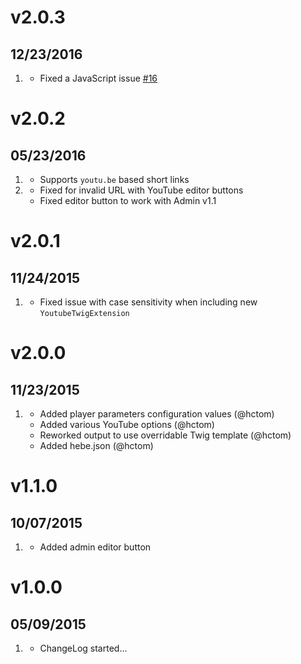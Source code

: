 # v2.0.3
## 12/23/2016

1. [](#bugfix)
    * Fixed a JavaScript issue [#16](https://github.com/getgrav/grav-plugin-youtube/pull/16)

# v2.0.2
## 05/23/2016

1. [](#improved)
    * Supports `youtu.be` based short links
1. [](#bugfix)
    * Fixed for invalid URL with YouTube editor buttons
    * Fixed editor button to work with Admin v1.1

# v2.0.1
## 11/24/2015

1. [](#bugfix)
    * Fixed issue with case sensitivity when including new `YoutubeTwigExtension`

# v2.0.0
## 11/23/2015

1. [](#new)
    * Added player parameters configuration values (@hctom)
    * Added various YouTube options (@hctom)
    * Reworked output to use overridable Twig template (@hctom)
    * Added hebe.json (@hctom)

# v1.1.0
## 10/07/2015

1. [](#new)
    * Added admin editor button

# v1.0.0
## 05/09/2015

1. [](#new)
    * ChangeLog started...
